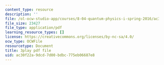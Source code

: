 ```yaml
---
content_type: resource
description: ''
file: /ol-ocw-studio-app/courses/8-04-quantum-physics-i-spring-2016/ac30f22a9dcd7d00bdbc775eb06687e8_0xNmc2tJ-YM.pdf
file_size: 23427
file_type: application/pdf
learning_resource_types: []
license: https://creativecommons.org/licenses/by-nc-sa/4.0/
ocw_type: OCWFile
resourcetype: Document
title: 3play pdf file
uid: ac30f22a-9dcd-7d00-bdbc-775eb06687e8
---
```

